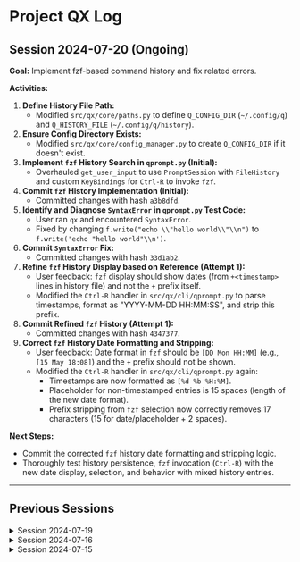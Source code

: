# Project QX Log

## Session 2024-07-20 (Ongoing)
**Goal:** Implement fzf-based command history and fix related errors.

**Activities:**

1.  **Define History File Path:**
    *   Modified `src/qx/core/paths.py` to define `Q_CONFIG_DIR` (`~/.config/q`) and `Q_HISTORY_FILE` (`~/.config/q/history`).
2.  **Ensure Config Directory Exists:**
    *   Modified `src/qx/core/config_manager.py` to create `Q_CONFIG_DIR` if it doesn't exist.
3.  **Implement `fzf` History Search in `qprompt.py` (Initial):**
    *   Overhauled `get_user_input` to use `PromptSession` with `FileHistory` and custom `KeyBindings` for `Ctrl-R` to invoke `fzf`.
4.  **Commit `fzf` History Implementation (Initial):**
    *   Committed changes with hash `a3b8dfd`.
5.  **Identify and Diagnose `SyntaxError` in `qprompt.py` Test Code:**
    *   User ran `qx` and encountered `SyntaxError`.
    *   Fixed by changing `f.write("echo \\"hello world\\"\\n")` to `f.write('echo "hello world"\\n')`.
6.  **Commit `SyntaxError` Fix:**
    *   Committed changes with hash `33d1ab2`.
7.  **Refine `fzf` History Display based on Reference (Attempt 1):**
    *   User feedback: `fzf` display should show dates (from `+<timestamp>` lines in history file) and not the `+` prefix itself.
    *   Modified the `Ctrl-R` handler in `src/qx/cli/qprompt.py` to parse timestamps, format as "YYYY-MM-DD HH:MM:SS", and strip this prefix.
8.  **Commit Refined `fzf` History (Attempt 1):**
    *   Committed changes with hash `4347377`.
9.  **Correct `fzf` History Date Formatting and Stripping:**
    *   User feedback: Date format in `fzf` should be `[DD Mon HH:MM]` (e.g., `[15 May 18:08]`) and the `+` prefix should not be shown.
    *   Modified the `Ctrl-R` handler in `src/qx/cli/qprompt.py` again:
        *   Timestamps are now formatted as `[%d %b %H:%M]`.
        *   Placeholder for non-timestamped entries is 15 spaces (length of the new date format).
        *   Prefix stripping from `fzf` selection now correctly removes 17 characters (15 for date/placeholder + 2 spaces).

**Next Steps:**

*   Commit the corrected `fzf` history date formatting and stripping logic.
*   Thoroughly test history persistence, `fzf` invocation (`Ctrl-R`) with the new date display, selection, and behavior with mixed history entries.

---
## Previous Sessions

<details>
<summary>Session 2024-07-19</summary>
**Goal:** Implement selectable Rich CLI themes and fix related style errors.

**Activities:**

1.  **Add `DEFAULT_CLI_THEME` Constant.**
2.  **Implement Theme Loading in `main.py`.**
3.  **Adapt `llm.py` for Themed Console.**
4.  **Adapt `qprompt.py` for Themed Console.**
5.  **Adapt `approvals.py` for Themed Console.**
6.  **Commit Initial Theming Implementation (hash `f53ac68`).**
7.  **Identify and Diagnose `MissingStyle` Error for `prompt.border`.**
8.  **Add Missing Prompt Styles to Themes in `constants.py`.**
9.  **Commit Missing Styles Fix (hash `3c82128`).**
10. **Identify and Fix Literal Style Tags in Approval Prompt.**
11. **Refactor Approval Prompt Construction in `approvals.py`.**
12. **Commit Approval Prompt Fix (hash `59291a6`).**

**Next Steps:**
*   Implement fzf history.
</details>

<details>
<summary>Session 2024-07-16</summary>
**Goal:** Add Rich CLI themes to constants.

**Activities:**

1.  **Read Rich Documentation.**
2.  **Discuss Rich Theming.**
3.  **Add CLI Themes to Constants:** Correctly wrote `CLI_THEMES` with keys "dark" and "light".
4.  **Commit Theme Constants:** Hash `aed1e3b`.

**Next Steps:**
*   Implement selectable Rich CLI themes.
</details>

<details>
<summary>Session 2024-07-15</summary>

**Goal:** Initialize project and set up core files.

**Activities:**

1.  **Initial Project Setup.**
2.  **Review Project Directives.**
3.  **Read Project Log.**
4.  **Create `src/qx/core/constants.py`:** Added initial constants.
5.  **Commit initial constants.**

**Next Steps:**
*   Implement further core functionalities.
</details>